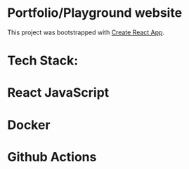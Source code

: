 # Portfolio/Playground website

This project was bootstrapped with [Create React App](https://github.com/facebook/create-react-app).

# Tech Stack:
# React JavaScript
# Docker 
# Github Actions


